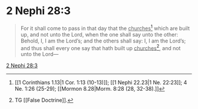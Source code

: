 # 2 Nephi 28:3

> For it shall come to pass in that day that the <u>churches</u>[^a] which are built up, and not unto the Lord, when the one shall say unto the other: Behold, I, I am the Lord’s; and the others shall say: I, I am the Lord’s; and thus shall every one say that hath built up <u>churches</u>[^b], and not unto the Lord—

[2 Nephi 28:3](https://www.churchofjesuschrist.org/study/scriptures/bofm/2-ne/28?lang=eng&id=p3#p3)


[^a]: [[1 Corinthians 1.13|1 Cor. 1:13 (10-13)]]; [[1 Nephi 22.23|1 Ne. 22:23]]; 4 Ne. 1:26 (25-29); [[Mormon 8.28|Morm. 8:28 (28, 32-38).]]
[^b]: TG [[False Doctrine]].
